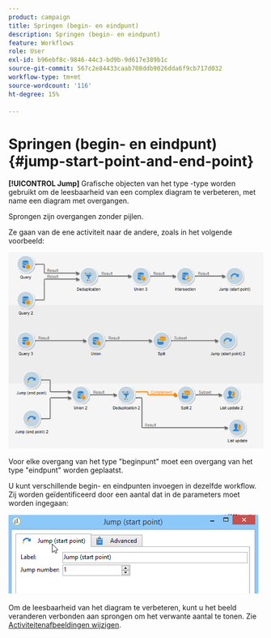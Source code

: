 ```yaml
---
product: campaign
title: Springen (begin- en eindpunt)
description: Springen (begin- en eindpunt)
feature: Workflows
role: User
exl-id: b96ebf8c-9846-44c3-bd9b-9d617e389b1c
source-git-commit: 567c2e84433caab708ddb9026dda6f9cb717d032
workflow-type: tm+mt
source-wordcount: '116'
ht-degree: 15%

---
```


# Springen (begin- en eindpunt){#jump-start-point-and-end-point}



**[!UICONTROL Jump]** Grafische objecten van het type -type worden gebruikt om de leesbaarheid van een complex diagram te verbeteren, met name een diagram met overgangen.

Sprongen zijn overgangen zonder pijlen.

Ze gaan van de ene activiteit naar de andere, zoals in het volgende voorbeeld:

![](assets/s_user_segmentation_jump_sample.png)

Voor elke overgang van het type &quot;beginpunt&quot; moet een overgang van het type &quot;eindpunt&quot; worden geplaatst.

U kunt verschillende begin- en eindpunten invoegen in dezelfde workflow. Zij worden geïdentificeerd door een aantal dat in de parameters moet worden ingegaan:

![](assets/s_user_segmentation_jump_in.png)

Om de leesbaarheid van het diagram te verbeteren, kunt u het beeld veranderen verbonden aan sprongen om het verwante aantal te tonen. Zie [Activiteitenafbeeldingen wijzigen](change-activity-images.md).
